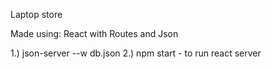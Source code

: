 Laptop store

Made using: React with Routes and Json

1.) json-server --w db.json
2.) npm start - to run react server
